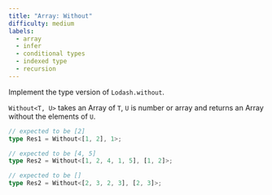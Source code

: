 ```yaml
---
title: "Array: Without"
difficulty: medium
labels: 
  - array
  - infer
  - conditional types
  - indexed type
  - recursion
---
```

Implement the type version of `Lodash.without`.

`Without<T, U>` takes an Array of `T`, `U` is number or array and returns an Array without the elements of `U`.

  ```ts
  // expected to be [2]
  type Res1 = Without<[1, 2], 1>; 

  // expected to be [4, 5]
  type Res2 = Without<[1, 2, 4, 1, 5], [1, 2]>; 

  // expected to be []
  type Res2 = Without<[2, 3, 2, 3], [2, 3]>; 
  ```
